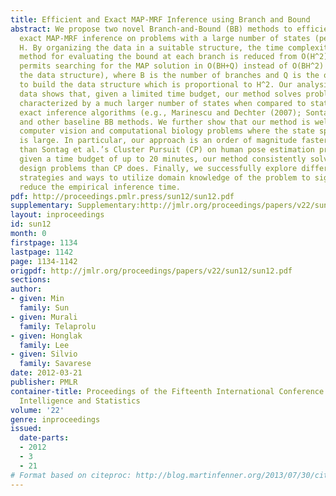 ```yaml
---
title: Efficient and Exact MAP-MRF Inference using Branch and Bound
abstract: We propose two novel Branch-and-Bound (BB) methods to efficiently solve
  exact MAP-MRF inference on problems with a large number of states (per variable)
  H. By organizing the data in a suitable structure, the time complexity of our best
  method for evaluating the bound at each branch is reduced from O(H^2) to O(H). This
  permits searching for the MAP solution in O(BH+Q) instead of O(BH^2) (without using
  the data structure), where B is the number of branches and Q is the one-time cost
  to build the data structure which is proportional to H^2. Our analysis on synthetic
  data shows that, given a limited time budget, our method solves problems that are
  characterized by a much larger number of states when compared to state-of-the-art
  exact inference algorithms (e.g., Marinescu and Dechter (2007); Sontag et al. (2008))
  and other baseline BB methods. We further show that our method is well suited for
  computer vision and computational biology problems where the state space (per variable)
  is large. In particular, our approach is an order of magnitude faster on average
  than Sontag et al.’s Cluster Pursuit (CP) on human pose estimation problems. Moreover,
  given a time budget of up to 20 minutes, our method consistently solves more protein
  design problems than CP does. Finally, we successfully explore different branching
  strategies and ways to utilize domain knowledge of the problem to significantly
  reduce the empirical inference time.
pdf: http://proceedings.pmlr.press/sun12/sun12.pdf
supplementary: Supplementary:http://jmlr.org/proceedings/papers/v22/sun12/sun12Supple.pdf
layout: inproceedings
id: sun12
month: 0
firstpage: 1134
lastpage: 1142
page: 1134-1142
origpdf: http://jmlr.org/proceedings/papers/v22/sun12/sun12.pdf
sections: 
author:
- given: Min
  family: Sun
- given: Murali
  family: Telaprolu
- given: Honglak
  family: Lee
- given: Silvio
  family: Savarese
date: 2012-03-21
publisher: PMLR
container-title: Proceedings of the Fifteenth International Conference on Artificial
  Intelligence and Statistics
volume: '22'
genre: inproceedings
issued:
  date-parts:
  - 2012
  - 3
  - 21
# Format based on citeproc: http://blog.martinfenner.org/2013/07/30/citeproc-yaml-for-bibliographies/
---
```

